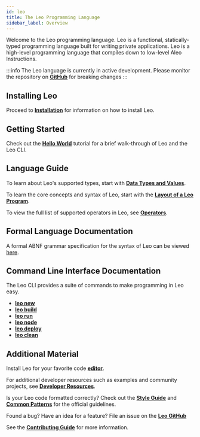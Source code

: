 ```yaml
---
id: leo
title: The Leo Programming Language
sidebar_label: Overview
---
```


Welcome to the Leo programming language. Leo is a functional, statically-typed programming language built
for writing private applications. Leo is a high-level programming language that compiles down to low-level Aleo Instructions.

:::info
The Leo language is currently in active development. Please monitor the repository on [**GitHub**](https://github.com/AleoHQ/leo) for breaking changes
:::

## Installing Leo

Proceed to [**Installation**](./leo/01_installation.md) for information on how to install Leo.

## Getting Started

Check out the [**Hello World**](./leo/02_hello.md) tutorial for a brief walk-through of Leo and the Leo CLI.

## Language Guide

To learn about Leo's supported types, start with [**Data Types and Values**](./leo/03_language.md).

To learn the core concepts and syntax of Leo, start with the [**Layout of a Leo Program**](./leo/03_language.md#layout-of-a-leo-program).

To view the full list of supported operators in Leo, see [**Operators**](./leo/03_language.md#operators).

## Formal Language Documentation

A formal ABNF grammar specification for the syntax of Leo can be viewed [here](./leo/https://github.com/AleoHQ/leo/tree/testnet3/docs/grammar).

## Command Line Interface Documentation

The Leo CLI provides a suite of commands to make programming in Leo easy.

- [**leo new**](./leo/04_commands.md#leo-new)
- [**leo build**](./leo/04_commands.md#leo-build)
- [**leo run**](./leo/04_commands.md#leo-run)
- [**leo node**](./leo/04_commands.md#leo-node)
- [**leo deploy**](./leo/04_commands.md#leo-deploy)
- [**leo clean**](./leo/04_commands.md#leo-clean)

## Additional Material
Install Leo for your favorite code [**editor**](./leo/05_tooling.md).

For additional developer resources such as examples and community projects, see [**Developer Resources**](./leo/06_resources.md).

Is your Leo code formatted correctly? Check out the [**Style Guide**](./leo/06_resources.md#style-guide) and [**Common Patterns**](./leo/06_resources.md#common-patterns) for the official guidelines.

Found a bug? Have an idea for a feature? File an issue on the [**Leo GitHub**](https://github.com/AleoHQ/leo/issues/new/choose)

See the [**Contributing Guide**](./leo/06_resources.md#contributing) for more information.